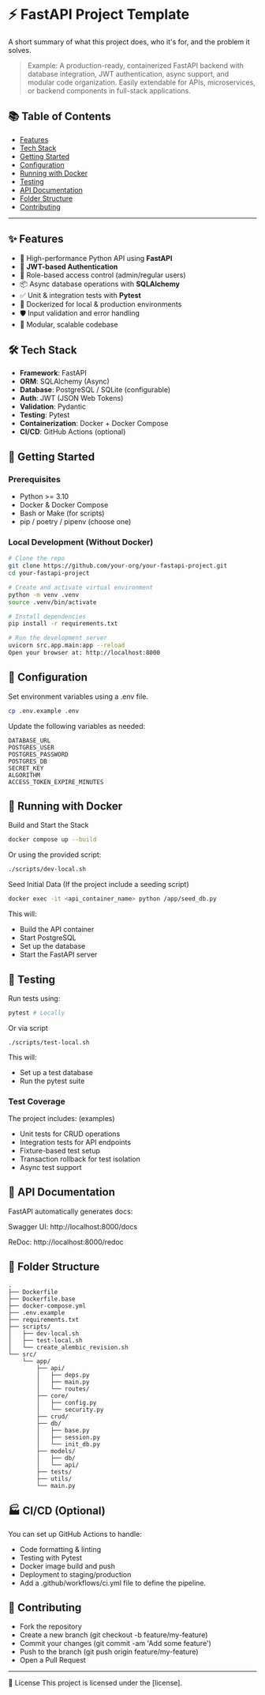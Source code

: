 # ⚡ FastAPI Project Template
A short summary of what this project does, who it's for, and the problem it solves.
>Example: A production-ready, containerized FastAPI backend with database integration, JWT authentication, async support, and modular code organization. Easily extendable for APIs, microservices, or backend components in full-stack applications.

## 📚 Table of Contents

- [Features](#features)
- [Tech Stack](#tech-stack)
- [Getting Started](#getting-started)
- [Configuration](#configuration)
- [Running with Docker](#running-with-docker)
- [Testing](#testing)
- [API Documentation](#api-documentation)
- [Folder Structure](#folder-structure)
- [Contributing](#contributing)

---

## ✨ Features

- 🚀 High-performance Python API using **FastAPI**
- 🔐 **JWT-based Authentication**
- 👥 Role-based access control (admin/regular users)
- 📦 Async database operations with **SQLAlchemy**
- ✅ Unit & integration tests with **Pytest**
- 🐳 Dockerized for local & production environments
- 🛡️ Input validation and error handling
- 🔧 Modular, scalable codebase

## 🛠 Tech Stack

- **Framework**: FastAPI
- **ORM**: SQLAlchemy (Async)
- **Database**: PostgreSQL / SQLite (configurable)
- **Auth**: JWT (JSON Web Tokens)
- **Validation**: Pydantic
- **Testing**: Pytest
- **Containerization**: Docker + Docker Compose
- **CI/CD**: GitHub Actions (optional)



## 🚀 Getting Started

### Prerequisites

- Python >= 3.10
- Docker & Docker Compose
- Bash or Make (for scripts)
- pip / poetry / pipenv (choose one)

### Local Development (Without Docker)

```bash
# Clone the repo
git clone https://github.com/your-org/your-fastapi-project.git
cd your-fastapi-project

# Create and activate virtual environment
python -m venv .venv
source .venv/bin/activate

# Install dependencies
pip install -r requirements.txt

# Run the development server
uvicorn src.app.main:app --reload
Open your browser at: http://localhost:8000
```
## 🔧 Configuration
Set environment variables using a .env file.

``` bash
cp .env.example .env
```
Update the following variables as needed:
```
DATABASE_URL
POSTGRES_USER
POSTGRES_PASSWORD
POSTGRES_DB
SECRET_KEY
ALGORITHM
ACCESS_TOKEN_EXPIRE_MINUTES
```

## 🐋 Running with Docker
Build and Start the Stack
``` bash
docker compose up --build
```
Or using the provided script:

``` bash
./scripts/dev-local.sh
```
Seed Initial Data  (If the project  include a seeding script)
```bash
docker exec -it <api_container_name> python /app/seed_db.py
```
This will:
- Build the API container
- Start PostgreSQL
- Set up the database
- Start the FastAPI server

## 🧪 Testing
Run tests using:

```bash
pytest # Locally
```
Or via script
```
./scripts/test-local.sh
```
This will:
- Set up a test database
- Run the pytest suite

### Test Coverage
The project includes: (examples)
- Unit tests for CRUD operations
- Integration tests for API endpoints
- Fixture-based test setup
- Transaction rollback for test isolation
- Async test support

## 📖 API Documentation
FastAPI automatically generates docs:

Swagger UI: http://localhost:8000/docs

ReDoc: http://localhost:8000/redoc

## 📁 Folder Structure
```
.
├── Dockerfile
├── Dockerfile.base
├── docker-compose.yml
├── .env.example
├── requirements.txt
├── scripts/
│   ├── dev-local.sh
│   ├── test-local.sh
│   └── create_alembic_revision.sh
└── src/
    └── app/
        ├── api/
        │   ├── deps.py
        │   ├── main.py
        │   └── routes/
        ├── core/
        │   ├── config.py
        │   └── security.py
        ├── crud/
        ├── db/
        │   ├── base.py
        │   ├── session.py
        │   └── init_db.py
        ├── models/
        │   ├── db/
        │   └── api/
        ├── tests/
        ├── utils/
        └── main.py
```

## 🏭 CI/CD (Optional)
You can set up GitHub Actions to handle:
- Code formatting & linting
- Testing with Pytest
- Docker image build and push
- Deployment to staging/production
- Add a .github/workflows/ci.yml file to define the pipeline.

## 👥 Contributing
- Fork the repository
- Create a new branch (git checkout -b feature/my-feature)
- Commit your changes (git commit -am 'Add some feature')
- Push to the branch (git push origin feature/my-feature)
- Open a Pull Request

---
📝 License
This project is licensed under the [license].
